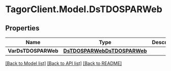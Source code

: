 # TagorClient.Model.DsTDOSPARWeb

## Properties

Name | Type | Description | Notes
------------ | ------------- | ------------- | -------------
**VarDsTDOSPARWeb** | [**DsTDOSPARWebDsTDOSPARWeb**](DsTDOSPARWebDsTDOSPARWeb.md) |  | [optional] 

[[Back to Model list]](../README.md#documentation-for-models) [[Back to API list]](../README.md#documentation-for-api-endpoints) [[Back to README]](../README.md)

